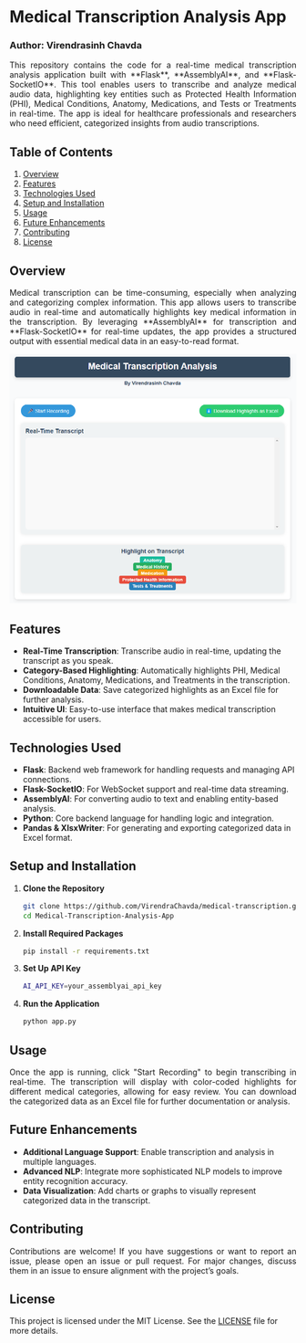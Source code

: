 # Medical Transcription Analysis App
### Author: Virendrasinh Chavda

<p align="justify">
This repository contains the code for a real-time medical transcription analysis application built with **Flask**, **AssemblyAI**, and **Flask-SocketIO**. This tool enables users to transcribe and analyze medical audio data, highlighting key entities such as Protected Health Information (PHI), Medical Conditions, Anatomy, Medications, and Tests or Treatments in real-time. The app is ideal for healthcare professionals and researchers who need efficient, categorized insights from audio transcriptions.
</p>

## Table of Contents
1. [Overview](#Overview)
2. [Features](#Features)
3. [Technologies Used](#Technologies-Used)
4. [Setup and Installation](#Setup-and-Installation)
5. [Usage](#Usage)
6. [Future Enhancements](#Future-Enhancements)
7. [Contributing](#Contributing)
8. [License](#License)

## Overview
<p align="justify">
Medical transcription can be time-consuming, especially when analyzing and categorizing complex information. This app allows users to transcribe audio in real-time and automatically highlights key medical information in the transcription. By leveraging **AssemblyAI** for transcription and **Flask-SocketIO** for real-time updates, the app provides a structured output with essential medical data in an easy-to-read format.
</p>

![HomePage](medisnap.png)

## Features
* **Real-Time Transcription**: Transcribe audio in real-time, updating the transcript as you speak.
* **Category-Based Highlighting**: Automatically highlights PHI, Medical Conditions, Anatomy, Medications, and Treatments in the transcription.
* **Downloadable Data**: Save categorized highlights as an Excel file for further analysis.
* **Intuitive UI**: Easy-to-use interface that makes medical transcription accessible for users.

## Technologies Used
* **Flask**: Backend web framework for handling requests and managing API connections.
* **Flask-SocketIO**: For WebSocket support and real-time data streaming.
* **AssemblyAI**: For converting audio to text and enabling entity-based analysis.
* **Python**: Core backend language for handling logic and integration.
* **Pandas & XlsxWriter**: For generating and exporting categorized data in Excel format.

## Setup and Installation

1. **Clone the Repository**
   ```bash
   git clone https://github.com/VirendraChavda/medical-transcription.git
   cd Medical-Transcription-Analysis-App
   ```
2. **Install Required Packages**
   ```bash
   pip install -r requirements.txt
   ```
3. **Set Up API Key**
   ```bash
   AI_API_KEY=your_assemblyai_api_key
   ```
4. **Run the Application**
   ```bash
   python app.py
   ```
## Usage
<p align="justify"> 
Once the app is running, click "Start Recording" to begin transcribing in real-time. The transcription will display with color-coded highlights for different medical categories, allowing for easy review. You can download the categorized data as an Excel file for further documentation or analysis. 
</p>

## Future Enhancements
* **Additional Language Support**: Enable transcription and analysis in multiple languages.
* **Advanced NLP**: Integrate more sophisticated NLP models to improve entity recognition accuracy.
* **Data Visualization**: Add charts or graphs to visually represent categorized data in the transcript.

## Contributing
<p align="justify"> 
Contributions are welcome! If you have suggestions or want to report an issue, please open an issue or pull request. For major changes, discuss them in an issue to ensure alignment with the project’s goals. 
</p>

## License
This project is licensed under the MIT License. See the [LICENSE](LICENSE) file for more details.

